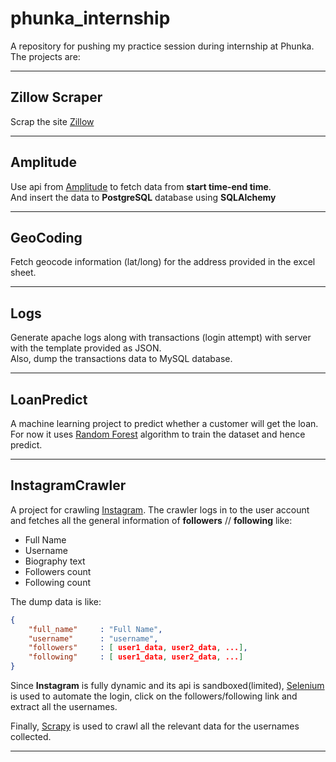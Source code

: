 # phunka_internship
A repository for pushing my practice session during internship at Phunka.  
The projects are:  

--------------------------------

## Zillow Scraper
Scrap the site [Zillow](http://zillow.com)

--------------------------------

## Amplitude
Use api from [Amplitude](https://amplitude.com) to fetch data from **start time-end time**.  
And insert the data to **PostgreSQL** database using **SQLAlchemy**

--------------------------------

## GeoCoding
Fetch geocode information (lat/long) for the address provided in the excel sheet.

--------------------------------

## Logs
Generate apache logs along with transactions (login attempt) with server with the template provided as JSON.  
Also, dump the transactions data to MySQL database.

--------------------------------

## LoanPredict
A machine learning project to predict whether a customer will get the loan. For now it uses [Random Forest](https://en.wikipedia.org/wiki/Random_forest) algorithm
to train the dataset and hence predict.  

--------------------------------

## InstagramCrawler
A project for crawling [Instagram](https://wwww.instagram.com). The crawler logs in to the user account and fetches all the general information of 
**followers** // **following** like:
- Full Name
- Username
- Biography text
- Followers count
- Following count

The dump data is like:  

```json
{
    "full_name"     : "Full Name",
    "username"      : "username",
    "followers"     : [ user1_data, user2_data, ...],
    "following"     : [ user1_data, user2_data, ...]
}
```

Since **Instagram** is fully dynamic and its api is sandboxed(limited), [Selenium](http://selenium-python.readthedocs.io/index.html) is used to automate
the login, click on the followers/following link and extract all the usernames.

Finally, [Scrapy](http://doc.scrapy.org/en/latest/index.html) is used to crawl all the relevant data for the usernames collected.

--------------------------------







